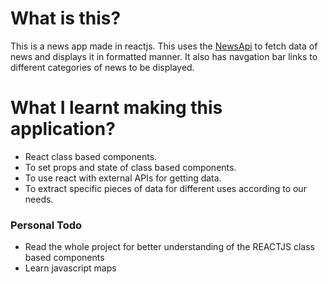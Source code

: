 # What is this?
This is a news app made in reactjs. This uses the [NewsApi](newsapi.org) to fetch data of news and displays it in formatted manner. It also has navgation bar links to different categories of news to be displayed.

# What I learnt making this application?
- React class based components.
- To set props and state of class based components.
- To use react with external APIs for getting data.
- To extract specific pieces of data for different uses according to our needs. 

### Personal Todo
- Read the whole project for better understanding of the REACTJS class based components
- Learn javascript maps
